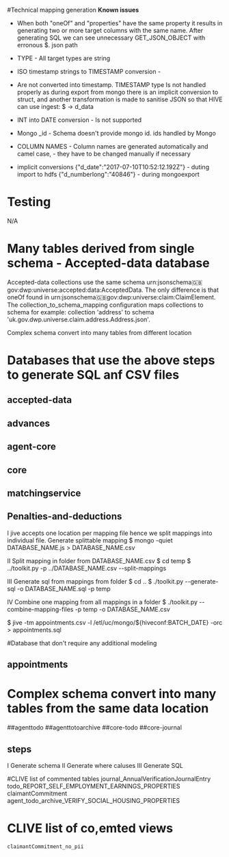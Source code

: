 #Technical mapping generation
**Known issues**

- When both "oneOf" and "properties" have the same property it results in generating two or more target columns with the same name. After generating SQL we can see unnecessary GET_JSON_OBJECT with erronous $. json path

- TYPE - 
  All target types are string

- ISO timestamp strings to TIMESTAMP conversion - 
- Are not converted into timestamp. TIMESTAMP type Is not handled properly as during export from mongo there is an implicit conversion to struct, and another transformation is made to sanitise JSON so that HIVE can use ingest: $ -> d_data

- INT into DATE conversion - 
  Is not supported
  
- Mongo _id - 
  Schema doesn't provide mongo id. ids handled by Mongo
  
- COLUMN NAMES - 
  Column names are generated automatically and camel case, - they have to be changed manually if necessary
 
- implicit conversions
  {"d_date":"2017-07-10T10:52:12.192Z"}	- duting import to hdfs
  {"d_numberlong":"40846"} - during mongoexport

# Testing
N/A

# Many tables derived from single schema - Accepted-data database
Accepted-data collections use the same schema urn:jsonschema:uk:gov:dwp:universe:accepted:data:AcceptedData.
The only difference is that oneOf found in urn:jsonschema:uk:gov:dwp:universe:claim:ClaimElement.
The collection_to_schema_mapping configuration maps collections to schema for example:
collection 'address' to schema 'uk.gov.dwp.universe.claim.address.Address.json'.

Complex schema convert into many tables from different location 
# Databases that use the above steps to generate SQL anf CSV files
## accepted-data
## advances
## agent-core
## core
## matchingservice
## Penalties-and-deductions

I
jive accepts one location per mapping file hence we split mappings into individual file.
Generate splittable mapping
$ mongo -quiet DATABASE_NAME.js > DATABASE_NAME.csv

II
Split mapping in folder from DATABASE_NAME.csv
$ cd temp
$ ../toolkit.py -p ../DATABASE_NAME.csv --split-mappings


III
Generate sql from mappings from folder
$ cd ..
$ ./toolkit.py --generate-sql -o DATABASE_NAME.sql -p temp

IV
Combine one mapping from all mappings in a folder
$ ./toolkit.py --combine-mapping-files -p temp -o DATABASE_NAME.csv



$ jive -tm appointments.csv -l /etl/uc/mongo/${hiveconf:BATCH_DATE} -orc > appointments.sql

#Database that don't require any additional modeling
## appointments


# Complex schema convert into many tables from the same data location

##agenttodo
##agenttotoarchive
##core-todo
##core-journal

## steps
I
Generate schema
II
Generate where caluses
III
Generate SQL

#CLIVE list of commented tables
    journal_AnnualVerificationJournalEntry
    todo_REPORT_SELF_EMPLOYMENT_EARNINGS_PROPERTIES
    claimantCommitment
    agent_todo_archive_VERIFY_SOCIAL_HOUSING_PROPERTIES
# CLIVE list of co,emted views
    claimantCommitment_no_pii
